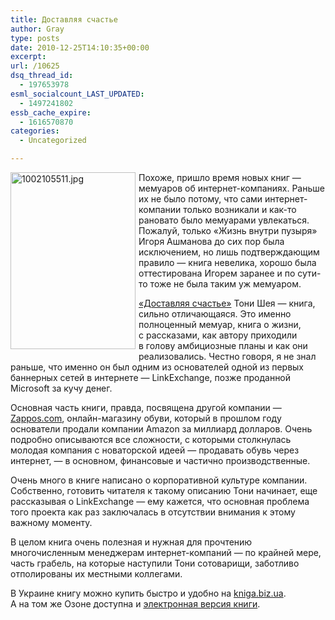 ```yaml
---
title: Доставляя счастье
author: Gray
type: posts
date: 2010-12-25T14:10:35+00:00
excerpt:
url: /10625
dsq_thread_id:
  - 197653978
esml_socialcount_LAST_UPDATED:
  - 1497241802
essb_cache_expire:
  - 1616570870
categories:
  - Uncategorized

---
```








[<img src="https://i1.wp.com/forumimg.net/blog/1002105511.jpg?resize=200%2C283" width="200" height="283" alt="1002105511.jpg" style="float:left; margin-right:5px; margin-bottom:5px;" data-recalc-dims="1" />][1]

Похоже, пришло время новых книг&nbsp;&mdash; мемуаров об&nbsp;интернет-компаниях. Раньше их&nbsp;не&nbsp;было потому, что сами интернет-компании только возникали и&nbsp;как-то рановато было мемуарами увлекаться. Пожалуй, только &laquo;Жизнь внутри пузыря&raquo; Игоря Ашманова до&nbsp;сих пор была исключением, но&nbsp;лишь подтверждающим правило&nbsp;&mdash; книга невелика, хорошо была оттестирована Игорем заранее и&nbsp;по&nbsp;сути-то тоже не&nbsp;была таким уж&nbsp;мемуаром.

[&laquo;Доставляя счастье&raquo;][1] Тони Шея&nbsp;&mdash; книга, сильно отличающаяся. Это именно полноценный мемуар, книга о&nbsp;жизни, с&nbsp;рассказами, как автору приходили в&nbsp;голову амбициозные планы и&nbsp;как они реализовались. Честно говоря, я&nbsp;не&nbsp;знал раньше, что именно он&nbsp;был одним из&nbsp;основателей одной из&nbsp;первых баннерных сетей в&nbsp;интернете&nbsp;&mdash; LinkExchange, позже проданной Microsoft за&nbsp;кучу денег.

Основная часть книги, правда, посвящена другой компании&nbsp;&mdash; [Zappos.com][2], онлайн-магазину обуви, который в&nbsp;прошлом году основатели продали компании Amazon за&nbsp;миллиард долларов. Очень подробно описываются все сложности, с&nbsp;которыми столкнулась молодая компания с&nbsp;новаторской идеей&nbsp;&mdash; продавать обувь через интернет,&nbsp;&mdash; в&nbsp;основном, финансовые и&nbsp;частично производственные.

Очень много в&nbsp;книге написано о&nbsp;корпоративной культуре компании. Собственно, готовить читателя к&nbsp;такому описанию Тони начинает, еще рассказывая о&nbsp;LinkExchange&nbsp;&mdash; ему кажется, что основная проблема того проекта как раз заключалась в&nbsp;отсутствии внимания к&nbsp;этому важному моменту.

В&nbsp;целом книга очень полезная и&nbsp;нужная для прочтению многочисленным менеджерам интернет-компаний&nbsp;&mdash; по&nbsp;крайней мере, часть грабель, на&nbsp;которые наступили Тони сотоварищи, заботливо отполированы их&nbsp;местными коллегами.

В&nbsp;Украине книгу можно купить быстро и&nbsp;удобно на&nbsp;[kniga.biz.ua][3]. А&nbsp;на&nbsp;том&nbsp;же Озоне доступна и&nbsp;[электронная версия книги][4].

 [1]: http://www.ozon.ru/context/detail/id/5626260/?partner=searchengines
 [2]: http://www.zappos.com/
 [3]: http://kniga.biz.ua/book/businessplan/84/1716/
 [4]: http://www.ozon.ru/context/detail/id/5604601/?partner=searchengines